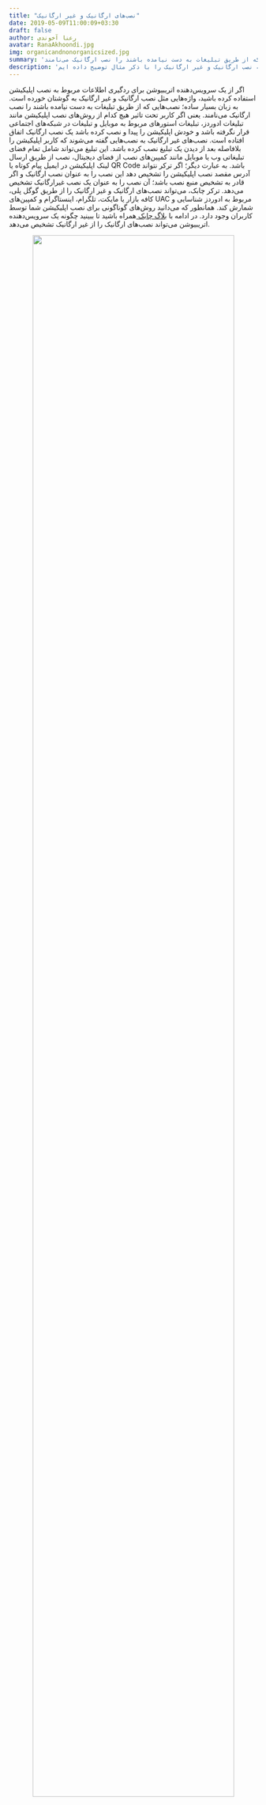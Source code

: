 ```yaml
---
title: "نصب‌های ارگانیک و غیر ارگانیک"
date: 2019-05-09T11:00:09+03:30
draft: false
author: رعنا آخوندی
avatar: RanaAkhoondi.jpg
img: organicandnonorganicsized.jpg
summary: 'اگر از یک سرویس‌دهنده اتریبیوشن برای ردگیری اطلاعات مربوط به نصب اپلیکیشن استفاده کرده باشید، واژه‌هایی مثل نصب ارگانیک و غیر ارگانیک به گوشتان خورده است. به زبان بسیار ساده؛ نصب‌هایی که از طریق تبلیغات به دست نیامده باشند را نصب ارگانیک می‌نامند.'
description: 'در پنل سرویس دهنده های اتریبیوشن با کلمات نصب ارگانیک و غیر ارگانیک روبرو شده اید. در این مقاله نصب ارگانیک و غیر ارگانیک را با ذکر مثال توضیح داده ایم.'
---
```

اگر از یک سرویس‌دهنده اتریبیوشن برای ردگیری اطلاعات مربوط به نصب اپلیکیشن استفاده کرده باشید، واژه‌هایی مثل نصب ارگانیک و غیر ارگانیک به گوشتان خورده است. به زبان بسیار ساده؛ نصب‌هایی که از طریق تبلیغات به دست نیامده باشند را نصب ارگانیک می‌نامند. یعنی  اگر کاربر تحت تاثیر هیچ کدام از روش‌های نصب اپلیکیشن مانند تبلیغات ادوردز، تبلیغات استورهای مربوط به موبایل و تبلیغات در شبکه‌های اجتماعی قرار نگرفته باشد و خودش اپلیکیشن را پیدا و نصب کرده باشد یک نصب ارگانیک اتفاق افتاده است. 
نصب‌های غیر ارگانیک به نصب‌هایی گفته می‌شوند که کاربر اپلیکیشن را بلافاصله بعد از دیدن یک تبلیغ نصب کرده باشد. این تبلیغ می‌تواند شامل تمام فضای تبلیغاتی وب یا موبایل مانند کمپین‌های نصب از فضای دیجیتال، نصب از طریق ارسال لینک اپلیکیشن در ایمیل پیام کوتاه یا QR Code باشد. 
به عبارت دیگر؛ اگر ترکر نتواند آدرس مقصد نصب اپلیکیشن را تشخیص دهد این نصب را به عنوان نصب ارگانیک و اگر قادر به تشخیص منبع نصب باشد؛ آن نصب را به عنوان یک نصب غیرارگانیک تشخیص می‌دهد. 
ترکر چابک، می‌تواند نصب‌های ارگانیک و غیر ارگانیک را از طریق گوگل پلی، کافه بازار یا مایکت، تلگرام، اینستاگرام و کمپین‌های UAC مربوط به ادوردز شناسایی و شمارش کند. 
 همانطور که می‌دانید روش‌های گوناگونی برای نصب اپلیکیشن شما توسط کاربران وجود دارد. در ادامه با <a href="https://blog.chabokpush.com/"> بلاگ چابک </a> همراه باشید تا ببینید چگونه یک سرویس‌دهنده اتریبیوشن می‌تواند نصب‌های ارگانیک را از غیر ارگانیک تشخیص می‌دهد. 
<p style="text-align: center;"><img width=90% src="http://uupload.ir/files/msiu_organicandnonorganicsized.jpg" /></p>
<strong>تفاوت بین نصب مستقیم و نصب از کمپین تبلیغاتی:
</strong>

ممکن است این سوال برایتان پیش آمده باشد که یک ترکر چگونه منبع نصب اپلیکیشن را پیدا می‌کند. برای پاسخ به این پرسش لازم است با نحوه کار ترکر آشنا شوید.همانطور که در توضیح <a href="https://blog.chabokpush.com/attributions-and-marketers/">سرویس اتریبیوشن</a> گفتیم، ترکر لینکی است که به سرویس دهنده کمک می‌کند تا منبع نصب یک اپلیکیشن را پیدا کنند. 

در ادامه و در چند سناریوی فرضی حالت‌های مختلف اجرای کمپین‌های نصب اپلیکیشن و نحوه کار ترکر در تشخیص نوع نصب هر کدام از آن‌ها را مورد بررسی قرار می‌دهیم.
 <h2>۱. کمپین نصب از گوگل پلی 
</h2>

فرض کنید قصد دارید اپلیکیشن خود را در گوگل پلی قرار دهید و سپس تعداد نصب‌های انجام شده از آن را بررسی کنید. در این حالت  لازم است با یکی از سرویس‌دهنده‌های اتریبیوشن تماس گرفته و از آن‌ها بخواهید تا SDK خود را در اختیار شما قرار دهند. با قرار دادن SDK  در کد برنامه خود، فقط کافی است یک فایل نصبی(apk) از برنامه بگیرید و آن را داخل گوگل پلی قرار دهید. کاربران از راه‌های مختلفی مثل: جست و جو در گوگل پلی، دیدن تبلیغات ادوردز، یا جست و جو در گوگل امکان دسترسی به اپلیکیشن را دارند. به محض اینکه کاربر اپلیکیشن را نصب کرد لازم است  SDK  اطلاعاتی را از گوگل پلی بگیرد تا بتواند منبع نصب را تشخیص دهد. 

گوگل اعلام کرده است که از ۲ روش برای ارسال اطلاعات به سرویس دهنده‌های اتریبیوشن استفاده می‌کند. 
<ul>
<li>راه اول:‌
    اتصال از طریق Google Play Referrer API: در این روش لازم است سرویس‌دهنده‌های اتریبیوشن به سرورهای گوگل متصل شده و به صورت مستقیم اطلاعات مربوط به منبع  نصب را دریافت کنند. </li>
<li>راه دوم:
    اتصال از طریق Google Play Store Intent: این روش که نسبت به حالت قبلی، امنیت کم‌تری دارد، روش دیگری است که برای اتصال به گوگل پلی و دریافت اطلاعات نصب اپلیکیشن وجود دارد. 
    اگرچه، گوگل پلی در حال حاضر از هر ۲ روش پشتیبانی می‌کند؛ اما قصد دارد به مرور زمان روش Referrer API‌ را با روش استفاده از Intent جایگزین کند.</li>
</ul>
 
 

این اطلاعات به چه شکل هستند؟
 
این اطلاعات شباهت زیادی با داده‌های موجود در یک لینک UTM‌دارند. اطلاعاتی مانند منبع نصب، کمپینی که از طریق آن نصب اتفاق افتاده و کلمه کلیدی که کاربر با جست و جوی آن به اپلیکیشن شما رسیده است، داده‌هایی هستند که در قالب یک متغیر متنی (string) توسط گوگل پلی برای سرویس‌دهنده اتریبیوشن ارسال می‌شود.
بدون در نظر گرفتن نوع برقراری ارتباط برای گرفتن اطلاعات از گوگل پلی، کاربرانی که بدون قرار گفتن تحت تاثیر یک تبلیغ، اپلیکیشن شما را نصب کرده باشند به عنوان نصب ارگاینک شناسایی می‌شوند.
<p style="text-align: center;"><img width=90% src="http://uupload.ir/files/0r3s_organicinstallsized.jpg" /></p>
<h2>۲. کمپین نصب از بازارهای داخلی 
</h2>
<p style="text-align: justify;">
اگر بخواهید فقط  آمار مربوط به  نصب‌های مستقیم از این استورها را داشته باشید، دقیقا مثل حالت قبل عمل خواهید کرد.  با قرار دادن یک SDK در کد برنامه و داشتن یک فایل نصبی (apk) کمپین نصب مستقیم از بازار یا مایکت را شروع می‌کنید. در این حالت تمام کاربرانی که روی لینک نصبی اپلیکیشن شما کلیک کنند به عنوان نصب ارگانیک شمرده می‌شوند.
 
اجازه بدهید، این حالت را به یک کمپین تبلیغاتی تبدیل کنیم. فرض کنید می‌خواهید لینک نصب اپلیکیشن را به آژانس‌های تبلیغاتی بدهید تا برایتان یک کمپین اجرا کنند. برای این کار لازم‌ است یک ترکر برای ردگیری نصب‌های کمپین بر روی سرویس‌دهنده اتریبیوشن خود تعریف کنید و سپس این لینک را در اختیار آژانس‌های تبلیغاتی بگذارید. تمام کاربرانی که با کلیک روی لینک ترکر، اپلیکیشن شما را نصب می‌کنند به عنوان نصب‌های غیر ارگانیک شناسایی می‌شوند.
 
</p>
<p style="text-align: center;"><img width=90% src="http://uupload.ir/files/opiq_installbazarsized.jpg" /></p>
<p style="text-align: justify;">
حالت دیگری که در بعضی از بازارهای داخلی مثل کافه بازار وجود دارد، استفاده از قابلیت سرچ اد است. کافه بازار به صاحبان اپلیکیشن اجازه می‌دهد تا اپلیکیشن خود را به حالت تبلیغاتی در نتایج جست و جو نمایش دهند. چنانچه کاربری اپلیکیشن شما را از این طریق نصب کند، یک نصب غیر ارگانیک برای شما ثبت می‌شود. 
</p>
<a href="https://doc.chabokpush.com/panel/tracker.html">ترکر چابک چگونه کار می‌کند</a>

به طور کلی، در بازارهایی غیر از گوگل پلی سرویس‌دهنده‌های اتریبیوشن با استفاده از تعریف پارامتری به اسم pre-install tracker می‌توانند منبع نصب را شناسایی کنند. اگر کاربران اپلیکیشن شما را بدون دیدن تبلیغات داخل بازار یا با بدون دنبال کردن یک لینک تبلیغاتی از بازار یا مایکت نصب کنند، یک نصب ارگانیک اتفاق افتاده است. 
<h3>کاربردهای دیگر استفاده از Pre-Install Tracker: 
</h3>
<p style="text-align=justify;">
آخرین باری که یک تلفن همراه جدید خریدید را به خاطر بیاورید. با روشن کردن تلفن همراه جدید خود متوجه شدید که بعضی برنامه‌های کاربردی به صورت پیش فرض روی آن نصب شده اند.

در این حالت، شما به عنوان صاحب یک اپلیکیشن، با یک برند تلفن همراه قراردادی می‌بندید که اپلیکیشن شما به صورت پیش فرض روی همه تلفن‌های همراه ساخت آن شرکت وجود داشته باشد. ممکن است هدف شما از اجرای این کمپین پیدا کردن تعداد افرادی باشد؛ که حداقل ۱ بار اپلیکیشن شما را باز کرده اند. برای ردگیری تعداد این کاربران، لازم است از روش Pre-Install Tracking استفاده کرد. 
</p>
<p style="text-align: center;"><img width=90% src="http://uupload.ir/files/0496_preinstallinstallsized.jpg" /></p>
<h3>۳. کمپین‌ نصب از شبکه‌های اجتماعی 
</h3>
با اجرای یک کمپین تبلیغاتی و تعریف ترکر برای ردگیری تعداد کاربرانی که اپلیکیشن را نصب می‌کنند، تمامی نصب‌ها به صورت غیر ارگانیک شناسایی خواهند شد. 

<strong>اگر از سرویس اتریبیوشن و ترکر چابک برای اجرای شمارش نصب‌‌های کمپین استفاده می‌کنید به نکات زیر توجه کنید: 
</strong>
<ul style="text-align:justify;">
<li>چنانچه، کاربر اپلیکیشن شما را از روی تلفن همراه حذف کند و دوباره فایل نصبی آن را از روی گوشی خود نصب کند، یک نصب جدید شمرده می‌شود که با توجه به منبع نصب قبلی در دسته بندی ارگانیگ یا غیر ارگانیک قرار می‌گیرد. </li>
<li>به علت تفاوت در نحوه شمارش و تعریف پارامترها در دشبوردهای مختلف ترکر یا آنالیتیکس، مشاهده اختلاف در تعداد نصب یا کلیک بر روی پنل‌های گوناگون طبیعی است. به عنوان مثال: بعد از تعریف ترکر در پنل چابک، به محض اینکه یک نصب جدید اتفاق بیفتد،چابک یک نصب جدید از اپلیکیشن شناسایی می‌کند. به همین علت ممکن است بین تعداد نصب‌هایی که در پنل چابک می‌بینید با تعداد نصب‌های یک پنل دیگر مانند کافه بازار شاهد تفاوت باشید. 
</li>
</ul>
